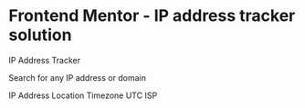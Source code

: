 # Frontend Mentor - IP address tracker solution

IP Address Tracker

  Search for any IP address or domain

  IP Address
  Location
  Timezone
  UTC <!-- add offset value dynamically using the API -->
  ISP